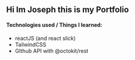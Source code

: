 ## Hi Im Joseph this is my Portfolio

#### Technologies used / Things I learned:
* reactJS (and react slick)
* TailwindCSS
* GIthub API with @octokit/rest
